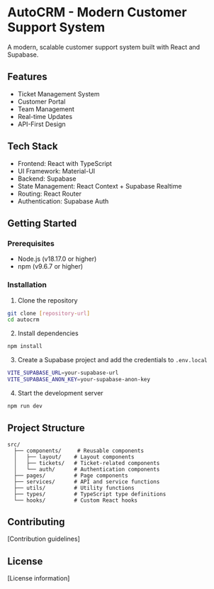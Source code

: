 # AutoCRM - Modern Customer Support System

A modern, scalable customer support system built with React and Supabase.

## Features

- Ticket Management System
- Customer Portal
- Team Management
- Real-time Updates
- API-First Design

## Tech Stack

- Frontend: React with TypeScript
- UI Framework: Material-UI
- Backend: Supabase
- State Management: React Context + Supabase Realtime
- Routing: React Router
- Authentication: Supabase Auth

## Getting Started

### Prerequisites

- Node.js (v18.17.0 or higher)
- npm (v9.6.7 or higher)

### Installation

1. Clone the repository
```bash
git clone [repository-url]
cd autocrm
```

2. Install dependencies
```bash
npm install
```

3. Create a Supabase project and add the credentials to `.env.local`
```bash
VITE_SUPABASE_URL=your-supabase-url
VITE_SUPABASE_ANON_KEY=your-supabase-anon-key
```

4. Start the development server
```bash
npm run dev
```

## Project Structure

```
src/
  ├── components/     # Reusable components
  │   ├── layout/    # Layout components
  │   ├── tickets/   # Ticket-related components
  │   └── auth/      # Authentication components
  ├── pages/         # Page components
  ├── services/      # API and service functions
  ├── utils/         # Utility functions
  ├── types/         # TypeScript type definitions
  └── hooks/         # Custom React hooks
```

## Contributing

[Contribution guidelines]

## License

[License information]

